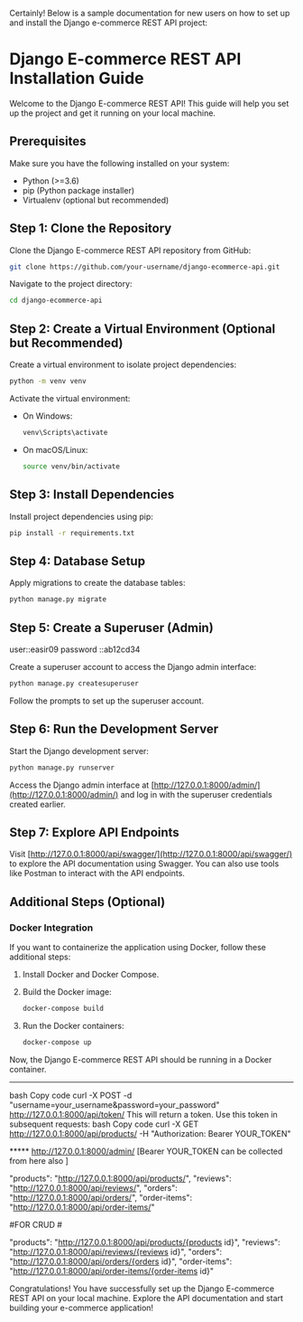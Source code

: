 Certainly! Below is a sample documentation for new users on how to set up and install the Django e-commerce REST API project:

# Django E-commerce REST API Installation Guide

Welcome to the Django E-commerce REST API! This guide will help you set up the project and get it running on your local machine.

## Prerequisites

Make sure you have the following installed on your system:

- Python (>=3.6)
- pip (Python package installer)
- Virtualenv (optional but recommended)

## Step 1: Clone the Repository

Clone the Django E-commerce REST API repository from GitHub:

```bash
git clone https://github.com/your-username/django-ecommerce-api.git
```

Navigate to the project directory:

```bash
cd django-ecommerce-api
```

## Step 2: Create a Virtual Environment (Optional but Recommended)

Create a virtual environment to isolate project dependencies:

```bash
python -m venv venv
```

Activate the virtual environment:

- On Windows:

  ```bash
  venv\Scripts\activate
  ```

- On macOS/Linux:

  ```bash
  source venv/bin/activate
  ```

## Step 3: Install Dependencies

Install project dependencies using pip:

```bash
pip install -r requirements.txt
```

## Step 4: Database Setup

Apply migrations to create the database tables:

```bash
python manage.py migrate
```

## Step 5: Create a Superuser (Admin)

user::easir09
password ::ab12cd34

Create a superuser account to access the Django admin interface:

```bash
python manage.py createsuperuser
```

Follow the prompts to set up the superuser account.

## Step 6: Run the Development Server

Start the Django development server:

```bash
python manage.py runserver
```

Access the Django admin interface at [http://127.0.0.1:8000/admin/](http://127.0.0.1:8000/admin/) and log in with the superuser credentials created earlier.

## Step 7: Explore API Endpoints

Visit [http://127.0.0.1:8000/api/swagger/](http://127.0.0.1:8000/api/swagger/) to explore the API documentation using Swagger. You can also use tools like Postman to interact with the API endpoints.

## Additional Steps (Optional)

### Docker Integration

If you want to containerize the application using Docker, follow these additional steps:

1. Install Docker and Docker Compose.
2. Build the Docker image:

   ```bash
   docker-compose build
   ```

3. Run the Docker containers:

   ```bash
   docker-compose up
   ```

Now, the Django E-commerce REST API should be running in a Docker container.

***** 
bash
Copy code
curl -X POST -d "username=your_username&password=your_password" http://127.0.0.1:8000/api/token/
This will return a token. Use this token in subsequent requests:
bash
Copy code
curl -X GET http://127.0.0.1:8000/api/products/ -H "Authorization: Bearer YOUR_TOKEN" 

***** http://127.0.0.1:8000/admin/ [Bearer YOUR_TOKEN can be collected from here also ]


"products": "http://127.0.0.1:8000/api/products/",
"reviews": "http://127.0.0.1:8000/api/reviews/",
"orders": "http://127.0.0.1:8000/api/orders/",
"order-items": "http://127.0.0.1:8000/api/order-items/"



#FOR CRUD #

"products": "http://127.0.0.1:8000/api/products/{products id}",
"reviews": "http://127.0.0.1:8000/api/reviews/{reviews id}",
"orders": "http://127.0.0.1:8000/api/orders/{orders id}",
"order-items": "http://127.0.0.1:8000/api/order-items/{order-items id}"




Congratulations! You have successfully set up the Django E-commerce REST API on your local machine. Explore the API documentation and start building your e-commerce application!
